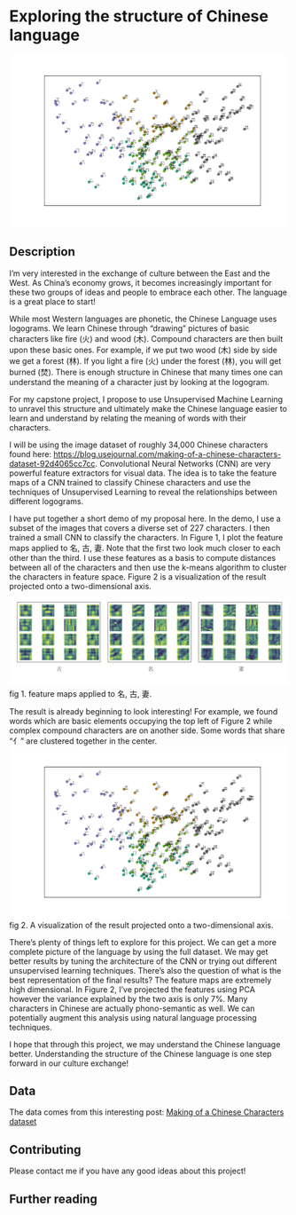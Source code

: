 # Exploring the structure of Chinese language
![](cluster_results.png)

## Description

I’m very interested in the exchange of culture between the East and the West. As China’s economy grows, it becomes increasingly important for these two groups of ideas and people to embrace each other. The language is a great place to start! 

While most Western languages are phonetic, the Chinese Language uses logograms. We learn Chinese through “drawing” pictures of basic characters like fire (火) and wood (木). Compound characters are then built upon these basic ones. For example, if we put two wood (木) side by side we get a forest (林). If you light a fire (火) under the forest (林), you will get burned (焚). There is enough structure in Chinese that many times one can understand the meaning of a character just by looking at the logogram. 

For my capstone project, I propose to use Unsupervised Machine Learning to unravel this structure and ultimately make the Chinese language easier to learn and understand by relating the meaning of words with their characters.

I will be using the image dataset of roughly 34,000 Chinese characters found here: https://blog.usejournal.com/making-of-a-chinese-characters-dataset-92d4065cc7cc. Convolutional Neural Networks (CNN) are very powerful feature extractors for visual data. The idea is to take the feature maps of a CNN trained to classify Chinese characters and use the techniques of Unsupervised Learning to reveal the relationships between different logograms.  

I have put together a short demo of my proposal here. In the demo, I use a subset of the images that covers a diverse set of 227 characters. I then trained a small CNN to classify the characters. In Figure 1, I plot the feature maps applied to 名, 古, 妻. Note that the first two look much closer to each other than the third. I use these features as a basis to compute distances between all of the characters and then use the k-means algorithm to cluster the characters in feature space. Figure 2 is a visualization of the result projected onto a two-dimensional axis. 

![fig 1](/image/combined.png)fig 1. feature maps applied to 名, 古, 妻. 

The result is already beginning to look interesting! For example, we found words which are basic elements occupying the top left of Figure 2 while complex compound characters are on another side. Some words that share “亻” are clustered together in the center.
![](cluster_results.png)fig 2. A visualization of the result projected onto a two-dimensional axis.

There’s plenty of things left to explore for this project. We can get a more complete picture of the language by using the full dataset. We may get better results by tuning the architecture of the CNN or trying out different unsupervised learning techniques. There’s also the question of what is the best representation of the final results? The feature maps are extremely high dimensional. In Figure 2, I’ve projected the features using PCA however the variance explained by the two axis is only 7%. Many characters in Chinese are actually phono-semantic as well. We can potentially augment this analysis using natural language processing techniques. 

I hope that through this project, we may understand the Chinese language better. Understanding the structure of the Chinese language is one step forward in our culture exchange! 




## Data

The data comes from this interesting post: [Making of a Chinese Characters dataset](https://blog.usejournal.com/making-of-a-chinese-characters-dataset-92d4065cc7cc)


## Contributing

Please contact me if you have any good ideas about this project!

## Further reading
